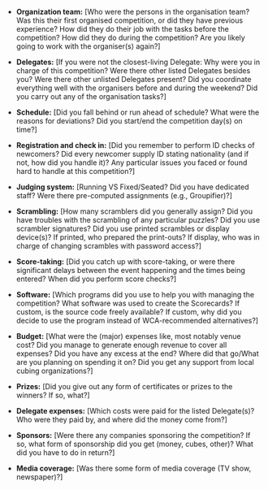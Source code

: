 * **Organization team:** [Who were the persons in the organisation team? Was this their first organised competition, or did they have previous experience? How did they do their job with the tasks before the competition? How did they do during the competition? Are you likely going to work with the organiser(s) again?]

* **Delegates:** [If you were not the closest-living Delegate: Why were you in charge of this competition? Were there other listed Delegates besides you? Were there other unlisted Delegates present? Did you coordinate everything well with the organisers before and during the weekend? Did you carry out any of the organisation tasks?]

* **Schedule:** [Did you fall behind or run ahead of schedule? What were the reasons for deviations? Did you start/end the competition day(s) on time?]

* **Registration and check in:** [Did you remember to perform ID checks of newcomers? Did every newcomer supply ID stating nationality (and if not, how did you handle it)? Any particular issues you faced or found hard to handle at this competition?]

* **Judging system:** [Running VS Fixed/Seated? Did you have dedicated staff? Were there pre-computed assignments (e.g., Groupifier)?]

* **Scrambling:** [How many scramblers did you generally assign? Did you have troubles with the scrambling of any particular puzzles? Did you use scrambler signatures? Did you use printed scrambles or display device(s)? If printed, who prepared the print-outs? If display, who was in charge of changing scrambles with password access?]

* **Score-taking:** [Did you catch up with score-taking, or were there significant delays between the event happening and the times being entered? When did you perform score checks?]

* **Software:** [Which programs did you use to help you with managing the competition? What software was used to create the Scorecards? If custom, is the source code freely available? If custom, why did you decide to use the program instead of WCA-recommended alternatives?]

* **Budget:** [What were the (major) expenses like, most notably venue cost? Did you manage to generate enough revenue to cover all expenses? Did you have any excess at the end? Where did that go/What are you planning on spending it on? Did you get any support from local cubing organizations?]

* **Prizes:** [Did you give out any form of certificates or prizes to the winners? If so, what?]

* **Delegate expenses:** [Which costs were paid for the listed Delegate(s)? Who were they paid by, and where did the money come from?]

* **Sponsors:** [Were there any companies sponsoring the competition? If so, what form of sponsorship did you get (money, cubes, other)? What did you have to do in return?]

* **Media coverage:** [Was there some form of media coverage (TV show, newspaper)?]
